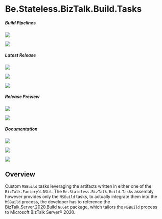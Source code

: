 ﻿# Be.Stateless.BizTalk.Build.Tasks

##### Build Pipelines

[![][pipeline.mr.badge]][pipeline.mr]

[![][pipeline.ci.badge]][pipeline.ci]

##### Latest Release

[![][nuget.badge]][nuget]

[![][nuget.build.badge]][nuget.build]

[![][release.badge]][release]

##### Release Preview

[![][nuget.preview.badge]][nuget.preview]

[![][nuget.build.preview.badge]][nuget.build.preview]

##### Documentation

[![][doc.main.badge]][doc.main]

[![][doc.this.badge]][doc.this]

[![][help.badge]][help]

## Overview

Custom `MSBuild` tasks leveraging the artifacts written in either one of the `BizTalk.Factory`'s `DSL`s. The `Be.Stateless.BizTalk.Build.Tasks` assembly however provides only the `MSBuild` tasks, to actually integrate them into the `MSBuild` process, the developer has to reference the [BizTalk.Server.2020.Build][biztalk.server.2020.build] `NuGet` package, which tailors the `MSBuild` process to Microsoft BizTalk Server® 2020.

<!-- badges -->

[doc.main.badge]: https://img.shields.io/static/v1?label=BizTalk.Factory%20SDK&message=User's%20Guide&color=8CA1AF&logo=readthedocs
[doc.main]: https://www.stateless.be/ "BizTalk.Factory SDK User's Guide"
[doc.this.badge]: https://img.shields.io/static/v1?label=Be.Stateless.BizTalk.Build.Tasks&message=User's%20Guide&color=8CA1AF&logo=readthedocs
[doc.this]: https://www.stateless.be/BizTalk/Build/Tasks "Be.Stateless.BizTalk.Build.Tasks User's Guide"
[github.badge]: https://img.shields.io/static/v1?label=Repository&message=Be.Stateless.BizTalk.Build.Tasks&logo=github
[github]: https://github.com/icraftsoftware/Be.Stateless.BizTalk.Build.Tasks "Be.Stateless.BizTalk.Build.Tasks GitHub Repository"
[help.badge]: https://img.shields.io/static/v1?label=Be.Stateless.BizTalk.Build.Tasks&message=Developer%20Help&color=8CA1AF&logo=microsoftacademic
[help]: https://github.com/icraftsoftware/biztalk.factory.github.io/blob/master/Help/BizTalk/Build/Tasks/README.md "Be.Stateless.BizTalk.Build.Tasks Developer Help"
[nuget.badge]: https://img.shields.io/nuget/v/Be.Stateless.BizTalk.Build.Tasks.svg?label=Be.Stateless.BizTalk.Build.Tasks&style=flat&logo=nuget
[nuget]: https://www.nuget.org/packages/Be.Stateless.BizTalk.Build.Tasks "Be.Stateless.BizTalk.Build.Tasks NuGet Package"
[nuget.build.badge]: https://img.shields.io/nuget/v/BizTalk.Server.2020.Build.svg?label=BizTalk.Server.2020.Build&style=flat&logo=nuget
[nuget.build]: https://www.nuget.org/packages/BizTalk.Server.2020.Build
[nuget.preview.badge]: https://badge-factory.azurewebsites.net/package/icraftsoftware/be.stateless/BizTalk.Factory.Preview/Be.Stateless.BizTalk.Build.Tasks?logo=nuget
[nuget.preview]: https://dev.azure.com/icraftsoftware/be.stateless/_packaging?_a=package&feed=BizTalk.Factory.Preview&package=Be.Stateless.BizTalk.Build.Tasks&protocolType=NuGet "Be.Stateless.BizTalk.Build.Tasks Preview NuGet Package"
[nuget.build.preview.badge]: https://badge-factory.azurewebsites.net/package/icraftsoftware/be.stateless/BizTalk.Factory.Preview/BizTalk.Server.2020.Build?logo=nuget
[nuget.build.preview]: https://dev.azure.com/icraftsoftware/be.stateless/_packaging?_a=package&feed=BizTalk.Factory.Preview&package=BizTalk.Server.2020.Build&protocolType=NuGet "BizTalk.Server.2020.Build Preview NuGet Package"
[pipeline.ci.badge]: https://dev.azure.com/icraftsoftware/be.stateless/_apis/build/status/Be.Stateless.BizTalk.Build.Tasks%20Continuous%20Integration?branchName=master&label=Continuous%20Integration%20Build
[pipeline.ci]: https://dev.azure.com/icraftsoftware/be.stateless/_build/latest?definitionId=55&branchName=master "Be.Stateless.BizTalk.Build.Tasks Continuous Integration Build Pipeline"
[pipeline.mr.badge]: https://dev.azure.com/icraftsoftware/be.stateless/_apis/build/status/Be.Stateless.BizTalk.Build.Tasks%20Manual%20Release?branchName=master&label=Manual%20Release%20Build
[pipeline.mr]: https://dev.azure.com/icraftsoftware/be.stateless/_build/latest?definitionId=56&branchName=master "Be.Stateless.BizTalk.Build.Tasks Manual Release Build Pipeline"
[release.badge]: https://img.shields.io/github/v/release/icraftsoftware/Be.Stateless.BizTalk.Build.Tasks?label=Release&logo=github
[release]: https://github.com/icraftsoftware/Be.Stateless.BizTalk.Build.Tasks/releases/latest "Be.Stateless.BizTalk.Build.Tasks GitHub Release"

<!-- links -->

[biztalk.server.2020.build]: https://www.nuget.org/packages/BizTalk.Server.2020.Build
